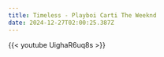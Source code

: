 ```yaml
---
title: Timeless - Playboi Carti The Weeknd
date: 2024-12-27T02:00:25.387Z
---
```

{{< youtube UighaR6uq8s >}}